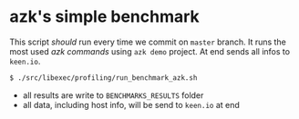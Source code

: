 # azk's simple benchmark

This script _should_ run every time we commit on `master` branch. It runs the most used _azk commands_ using `azk demo` project. At end sends all infos to `keen.io`.

```sh
$ ./src/libexec/profiling/run_benchmark_azk.sh
```

- all results are write to `BENCHMARKS_RESULTS` folder
- all data, including host info, will be send to `keen.io` at end
